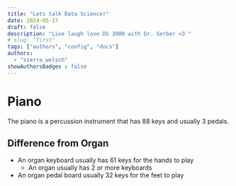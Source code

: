 ```yaml
---
title: "Lets talk Data Science!"
date: 2024-05-17
draft: false
description: "Live laugh love DS 3000 with Dr. Gerber <3 "
# slug: "first"
tags: ["authors", "config", "docs"]
authors:
  - "sierra_welsch"
showAuthorsBadges : false
---
```


# Piano

The piano is a percussion instrument that has 88 keys and usually 3 pedals.  

## Difference from Organ

- An organ keyboard usually has 61 keys for the hands to play
  - An organ usually has 2 or more keyboards
- An organ pedal board usually 32 keys for the feet to play